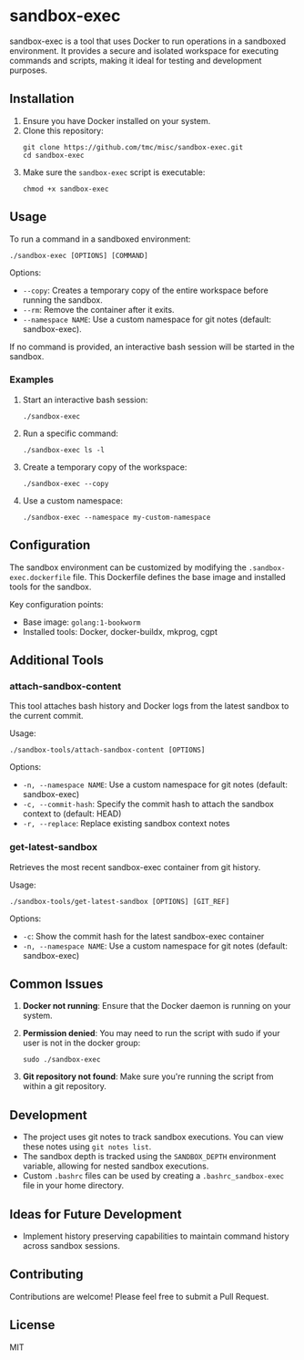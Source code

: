 # sandbox-exec

sandbox-exec is a tool that uses Docker to run operations in a sandboxed environment. It provides a secure and isolated workspace for executing commands and scripts, making it ideal for testing and development purposes.

## Installation

1. Ensure you have Docker installed on your system.
2. Clone this repository:
   ```
   git clone https://github.com/tmc/misc/sandbox-exec.git
   cd sandbox-exec
   ```
3. Make sure the `sandbox-exec` script is executable:
   ```
   chmod +x sandbox-exec
   ```

## Usage

To run a command in a sandboxed environment:

```
./sandbox-exec [OPTIONS] [COMMAND]
```

Options:
- `--copy`: Creates a temporary copy of the entire workspace before running the sandbox.
- `--rm`: Remove the container after it exits.
- `--namespace NAME`: Use a custom namespace for git notes (default: sandbox-exec).

If no command is provided, an interactive bash session will be started in the sandbox.

### Examples

1. Start an interactive bash session:
   ```
   ./sandbox-exec
   ```

2. Run a specific command:
   ```
   ./sandbox-exec ls -l
   ```

3. Create a temporary copy of the workspace:
   ```
   ./sandbox-exec --copy
   ```

4. Use a custom namespace:
   ```
   ./sandbox-exec --namespace my-custom-namespace
   ```

## Configuration

The sandbox environment can be customized by modifying the `.sandbox-exec.dockerfile` file. This Dockerfile defines the base image and installed tools for the sandbox.

Key configuration points:
- Base image: `golang:1-bookworm`
- Installed tools: Docker, docker-buildx, mkprog, cgpt

## Additional Tools

### attach-sandbox-content

This tool attaches bash history and Docker logs from the latest sandbox to the current commit.

Usage:
```
./sandbox-tools/attach-sandbox-content [OPTIONS]
```

Options:
- `-n, --namespace NAME`: Use a custom namespace for git notes (default: sandbox-exec)
- `-c, --commit-hash`: Specify the commit hash to attach the sandbox context to (default: HEAD)
- `-r, --replace`: Replace existing sandbox context notes

### get-latest-sandbox

Retrieves the most recent sandbox-exec container from git history.

Usage:
```
./sandbox-tools/get-latest-sandbox [OPTIONS] [GIT_REF]
```
Options:
- `-c`: Show the commit hash for the latest sandbox-exec container
- `-n, --namespace NAME`: Use a custom namespace for git notes (default: sandbox-exec)

## Common Issues

1. **Docker not running**: Ensure that the Docker daemon is running on your system.

2. **Permission denied**: You may need to run the script with sudo if your user is not in the docker group:
   ```
   sudo ./sandbox-exec
   ```

3. **Git repository not found**: Make sure you're running the script from within a git repository.

## Development

- The project uses git notes to track sandbox executions. You can view these notes using `git notes list`.
- The sandbox depth is tracked using the `SANDBOX_DEPTH` environment variable, allowing for nested sandbox executions.
- Custom `.bashrc` files can be used by creating a `.bashrc_sandbox-exec` file in your home directory.

## Ideas for Future Development

- Implement history preserving capabilities to maintain command history across sandbox sessions.

## Contributing

Contributions are welcome! Please feel free to submit a Pull Request.

## License

MIT
